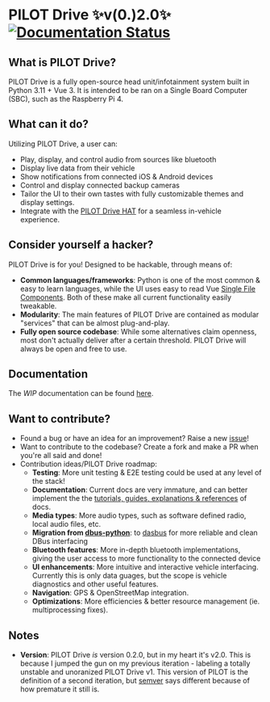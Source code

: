 # PILOT Drive ✨v(0.)2.0✨    [![Documentation Status](https://readthedocs.org/projects/pilot-drive/badge/?version=latest)](https://pilot-drive.readthedocs.io/en/latest/?badge=latest)

## What is PILOT Drive?
PILOT Drive is a fully open-source head unit/infotainment system built in Python 3.11 + Vue 3. It is intended to be ran on a Single Board Computer (SBC), such as the Raspberry Pi 4.

## What can it do? 
Utilizing PILOT Drive, a user can:
- Play, display, and control audio from sources like bluetooth
- Display live data from their vehicle
- Show notifications from connected iOS & Android devices
- Control and display connected backup cameras
- Tailor the UI to their own tastes with fully customizable themes and display settings.
- Integrate with the [PILOT Drive HAT](https://github.com/lamemakes/pilot-drive-HAT) for a seamless in-vehicle experience.

## Consider yourself a hacker?
PILOT Drive is for you! Designed to be hackable, through means of:
- __Common languages/frameworks__: Python is one of the most common & easy to learn languages, while the UI uses easy to read Vue [Single File Components](https://vuejs.org/guide/scaling-up/sfc.html). Both of these make all current functionality easily tweakable.
- __Modularity__: The main features of PILOT Drive are contained as modular "services" that can be almost plug-and-play.
- __Fully open source codebase__: While some alternatives claim openness, most don't actually deliver after a certain threshold. PILOT Drive will always be open and free to use.

## Documentation
The _WIP_ documentation can be found [here](https://pilot-drive.readthedocs.io/en/latest/). 

## Want to contribute?
- Found a bug or have an idea for an improvement? Raise a new [issue](https://github.com/lamemakes/pilot-drive/issues)!
- Want to contribute to the codebase? Create a fork and make a PR when you're all said and done!
- Contribution ideas/PILOT Drive roadmap:
    - __Testing__: More unit testing & E2E testing could be used at any level of the stack!
    - __Documentation__: Current docs are very immature, and can better implement the the [tutorials, guides, explanations & references](https://www.writethedocs.org/conf/eu/2017/speakers/#speaker-daniele-procida) of docs.
    - __Media types__: More audio types, such as software defined radio, local audio files, etc.
    - __Migration from [dbus-python](https://dbus.freedesktop.org/doc/dbus-python/index.html)__: to [dasbus](https://dasbus.readthedocs.io/en/latest/) for more reliable and clean DBus interfacing
    - __Bluetooth features__: More in-depth bluetooth implementations, giving the user access to more functionality to the connected device
    - __UI enhancements__: More intuitive and interactive vehicle interfacing. Currently this is only data guages, but the scope is vehicle diagnostics and other useful features.
    - __Navigation__: GPS & OpenStreetMap integration.
    - __Optimizations__: More efficiencies & better resource management (ie. multiprocessing fixes). 
    
## Notes
- __Version__: PILOT Drive _is_ version 0.2.0, but in my heart it's v2.0. This is because I jumped the gun on my previous iteration - labeling a totally unstable and unoranized PILOT Drive v1. This version of PILOT is the definition of a second iteration, but [semver](https://github.com/semver/semver) says different because of how premature it still is. 
